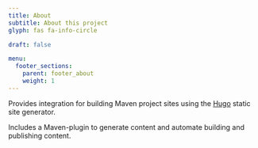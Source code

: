 ```yaml
---
title: About
subtitle: About this project
glyph: fas fa-info-circle

draft: false

menu:
  footer_sections:
    parent: footer_about
    weight: 1
---
```


Provides integration for building Maven project sites using the [Hugo](https://gohugo.io/) static site generator.

Includes a Maven-plugin to generate content and automate building and publishing content.
